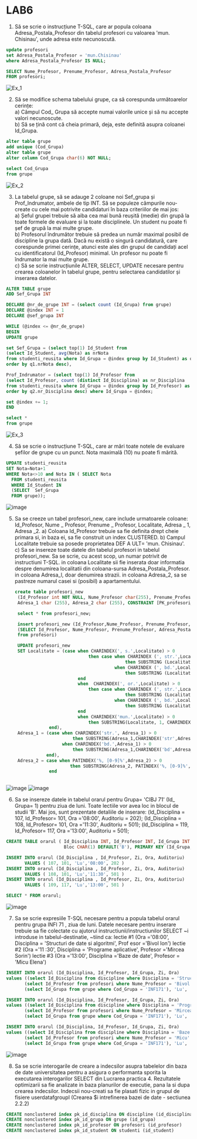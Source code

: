 # LAB6

1. Să se scrie o instrucțiune T-SQL, care ar popula coloana Adresa_Postala_Profesor din tabelul profesori cu valoarea 'mun. Chisinau', unde adresa este necunoscută.

```sql
update profesori 
set Adresa_Postala_Profesor = 'mun.Chisinau'
where Adresa_Postala_Profesor IS NULL;

SELECT Nume_Profesor, Prenume_Profesor, Adresa_Postala_Profesor
FROM profesori;
```
![Ex_1](https://user-images.githubusercontent.com/34598688/49708970-c3517b80-fc3a-11e8-8673-fcb7682299fe.png)

2. Să se modifice schema tabelului grupe, ca să corespunda următoarelor cerințe:  
a) Câmpul Cod_ Grupa să accepte numai valorile unice și să nu accepte valori necunoscute.  
b) Să se țină cont că cheia primară, deja, este definită asupra coloanei Id_Grupa.  

```sql
alter table grupe 
add unique (Cod_Grupa)
alter table grupe 
alter column Cod_Grupa char(6) NOT NULL;

select Cod_Grupa
from grupe
```
![Ex_2](https://user-images.githubusercontent.com/34598688/49709012-f267ed00-fc3a-11e8-8141-ea291a99f4a2.png)

3. La tabelul grupe, să se adauge 2 coloane noi Sef_grupa și Prof_Indrumator, ambele de tip INT. Să se populeze câmpurile nou-create cu cele mai potrivite candidaturi în baza criteriilor de mai jos:  
a) Șeful grupei trebuie să aiba cea mai bună reușită (medie) din grupă la toate formele de evaluare și la toate disciplinele. Un student nu poate fi șef de grupă la mai multe grupe.  
b) Profesorul îndrumător trebuie să predea un număr maximal posibil de discipline la grupa dată. Dacă nu există o singură candidatură, care corespunde primei cerințe, atunci este ales din grupul de candidați acel cu identificatorul (Id_Profesor) minimal. Un profesor nu
poate fi îndrumator la mai multe grupe.  
c) Să se scrie instrucțiunile ALTER, SELECT, UPDATE necesare pentru crearea coloanelor în tabelul grupe, pentru selectarea candidatilor și inserarea datelor.  

```sql
ALTER TABLE grupe
ADD Sef_Grupa INT

DECLARE @nr_de_grupe INT = (select count (Id_Grupa) from grupe)
DECLARE @index INT = 1
DECLARE @sef_grupa INT

WHILE (@index <= @nr_de_grupe)
BEGIN 
UPDATE grupe

set Sef_Grupa = (select top(1) Id_Student from
(select Id_Student, avg(Nota) as nrNota        
from studenti_reusita where Id_Grupa = @index group by Id_Student) as q1
order by q1.nrNota desc),

Prof_Indrumator = (select top(1) Id_Profesor from
(select Id_Profesor, count (distinct Id_Disciplina) as nr_Disciplina
from studenti_reusita where Id_Grupa = @index group by Id_Profesor) as q2
order by q2.nr_Disciplina desc) where Id_Grupa = @index;

set @index += 1;
END

select *
from grupe
```

![Ex_3](https://user-images.githubusercontent.com/34598688/49717237-09b8d180-fc5f-11e8-8ade-67bd7f8956c5.png)

4. Să se scrie o instrucțiune T-SQL, care ar mări toate notele de evaluare șefilor de grupe cu un punct. Nota maximală (10) nu poate fi mărită. 

```sql
UPDATE studenti_reusita 
SET Nota=Nota+1
WHERE Nota<>10 and Nota IN ( SELECT Nota
  FROM studenti_reusita
  WHERE Id_Student IN
  (SELECT  Sef_Grupa
  FROM grupe));
```
![image](https://user-images.githubusercontent.com/34598688/50067091-db3f7700-01c7-11e9-95fc-c59d4d62d397.png)

5. Sa se creeze un tabel profesori_new, care include urmatoarele coloane:
   Id_Profesor, Nume _ Profesor, Prenume _ Profesor, Localitate, Adresa _ 1, Adresa _2.
   a) Coloana Id_Profesor trebuie sa fie definita drept cheie primara si, in baza ei, sa fie construit un index CLUSTERED. 
   b) Campul Localitate trebuie sa posede proprietatea DEF A ULT= 'mun. Chisinau'.
   c) Sa se insereze toate datele din tabelul profesori in tabelul profesori_new. Sa se scrie, cu acest scop, un numar potrivit de instructiuni T-SQL.
   in coloana Localitate sii fie inserata doar informatia despre denumirea localitatii din coloana-sursa Adresa_Postala_Profesor. in coloana Adresa_l,
   doar denumirea strazii. in coloana Adresa_2, sa se pastreze numarul casei si (posibil) a apartamentului.
   
   ```sql
   create table profesori_new
	(Id_Profesor int NOT NULL, Nume_Profesor char(255), Prenume_Profesor char(255), Localitate char (255) DEFAULT ('mun. Chisinau'),
	Adresa_1 char (255), Adresa_2 char (255), CONSTRAINT [PK_profesori_new] PRIMARY KEY CLUSTERED (Id_Profesor)) ON [PRIMARY]

  	select * from profesori_new;

  	insert profesori_new (Id_Profesor,Nume_Profesor, Prenume_Profesor, Localitate,Adresa_1, Adresa_2)
	(SELECT Id_Profesor, Nume_Profesor, Prenume_Profesor, Adresa_Postala_Profesor, Adresa_Postala_Profesor, Adresa_Postala_Profesor
	from profesori)

  	UPDATE profesori_new
	SET Localitate = (case when CHARINDEX(', s.',Localitate) > 0
				               then case when CHARINDEX (', str.',Localitate) > 0 
				                             then SUBSTRING (Localitate, 1, CHARINDEX (', str.',Localitate) -1)
					                     when CHARINDEX (', bd.',Localitate) > 0 
							                 then SUBSTRING (Localitate, 1, CHARINDEX (', bd.',Localitate) 			-1)
				           end
				           when  CHARINDEX(', or.',Localitate) > 0
				               then case when CHARINDEX (', str.',Localitate) > 0 
							                 then SUBSTRING (Localitate,1, CHARINDEX ('str.',Localitate) -3)
					                     when CHARINDEX (', bd.',Localitate) > 0 
										     then SUBSTRING (Localitate,1, CHARINDEX ('bd.',Localitate) -3)
					       end
				           when CHARINDEX('mun.',Localitate) > 0 
						       then SUBSTRING(Localitate, 1, CHARINDEX('nau',Localitate)+2)
				end),
	Adresa_1 = (case when CHARINDEX('str.', Adresa_1) > 0
					     then SUBSTRING(Adresa_1,CHARINDEX('str',Adresa_1), PATINDEX('%, [0-9]%',Adresa_1)- CHARINDEX('str.',Adresa_1))
			         when CHARINDEX('bd.',Adresa_1) > 0 
					     then SUBSTRING(Adresa_1,CHARINDEX('bd',Adresa_1), PATINDEX('%, [0-9]%',Adresa_1) -  CHARINDEX('bd.',Adresa_1))
			   end),
	Adresa_2 = case when PATINDEX('%, [0-9]%',Adresa_2) > 0
					    then SUBSTRING(Adresa_2, PATINDEX('%, [0-9]%',Adresa_2) +1,len(Adresa_2) - PATINDEX('%, [0-9]%',Adresa_2) +1)
				end
				
	```

![image](https://user-images.githubusercontent.com/34598688/50067185-77697e00-01c8-11e9-9e41-a1d75f32e6ac.png)
![image](https://user-images.githubusercontent.com/34598688/50067224-aed82a80-01c8-11e9-8f3e-282cb56ff1e1.png)

6. Sa se insereze datele in tabelul orarul pentru Grupa= 'CIBJ 71' (Id_ Grupa= 1) pentru ziua de luni. Toate lectiile vor avea loc in blocul de studii 'B'. Mai jos, sunt prezentate detaliile de inserare: (ld_Disciplina = 107, Id_Profesor= 101, Ora ='08:00', Auditoriu = 202); (Id_Disciplina = 108, Id_Profesor= 101, Ora ='11:30', Auditoriu = 501); (ld_Disciplina = 119, Id_Profesor= 117, Ora ='13:00', Auditoriu = 501);

```sql
CREATE TABLE orarul ( Id_Disciplina INT, Id_Profesor INT, Id_Grupa INT DEFAULT(1), Zi CHAR(255), Ora TIME, Auditoriu INT,
					  Bloc CHAR(1) DEFAULT('B'), PRIMARY KEY (Id_Grupa, Zi, Ora))

INSERT INTO orarul (Id_Disciplina , Id_Profesor, Zi, Ora, Auditoriu)
       VALUES ( 107, 101, 'Lu','08:00', 202 )
INSERT INTO orarul (Id_Disciplina , Id_Profesor, Zi, Ora, Auditoriu)
       VALUES ( 108, 101, 'Lu','11:30', 501 )
INSERT INTO orarul (Id_Disciplina , Id_Profesor, Zi, Ora, Auditoriu)
       VALUES ( 109, 117, 'Lu','13:00', 501 )

SELECT * FROM orarul;
```

![image](https://user-images.githubusercontent.com/34598688/50067312-1aba9300-01c9-11e9-9c50-82c45ca251b5.png)

7. Sa se scrie expresiile T-SQL necesare pentru a popula tabelul orarul pentru grupa INFl 71 , ziua de luni.
Datele necesare pentru inserare trebuie sa fie colectate cu ajutorul instructiunii/instructiunilor 
SELECT ~i introduse in tabelul-destinatie, ~tiind ca: lectie #1 (Ora ='08:00', Disciplina = 'Structuri de date si algoritmi', Prof esor ='Bivol Ion')
 lectie #2 (Ora ='11 :30', Disciplina = 'Programe aplicative', Profesor ='Mircea Sorin') lectie #3 (Ora ='13:00', Disciplina ='Baze de date', Profesor = 'Micu Elena')
 ```sql
 INSERT INTO orarul (Id_Disciplina, Id_Profesor, Id_Grupa, Zi, Ora)
values ((select Id_Disciplina from discipline where Disciplina = 'Structuri de date si algoritmi'),
		(select Id_Profesor from profesori where Nume_Profesor = 'Bivol' and Prenume_Profesor = 'Ion'),
		(select Id_Grupa from grupe where Cod_Grupa = 'INF171'), 'Lu', '08:00')

INSERT INTO orarul (Id_Disciplina, Id_Profesor, Id_Grupa, Zi, Ora)
values ((select Id_Disciplina from discipline where Disciplina = 'Programe aplicative'),
		(select Id_Profesor from profesori where Nume_Profesor = 'Mircea' and Prenume_Profesor = 'Sorin'),
		(select Id_Grupa from grupe where Cod_Grupa = 'INF171'), 'Lu', '11:30')

INSERT INTO orarul (Id_Disciplina, Id_Profesor, Id_Grupa, Zi, Ora)
values ((select Id_Disciplina from discipline where Disciplina = 'Baze de date'),
		(select Id_Profesor from profesori where Nume_Profesor = 'Micu' and Prenume_Profesor = 'Elena'),
		(select Id_Grupa from grupe where Cod_Grupa = 'INF171'), 'Lu', '13:00')
 ```
 ![image](https://user-images.githubusercontent.com/34598688/50067466-c2d05c00-01c9-11e9-9415-39522ff557f3.png)
 
 8. Sa se scrie interogarile de creare a indecsilor asupra tabelelor din baza de date universitatea pentru a asigura o performanta sporita la executarea interogarilor 
SELECT din Lucrarea practica 4. Rezultatele optimizarii sa fie analizate in baza planurilor de executie, pana la si dupa crearea indecsilor. 
Indecsii nou-creati sa fie plasati fizic in grupul de fisiere userdatafgroupl (Crearea $i intrefinerea bazei de date - sectiunea 2.2.2)

 ``` sql
CREATE nonclustered index pk_id_disciplina ON discipline (id_disciplina)
CREATE nonclustered index pk_id_grupa ON grupe (id_grupa)
CREATE nonclustered index pk_id_profesor ON profesori (id_profesor)
CREATE nonclustered index pk_id_student ON studenti (id_student)
```
